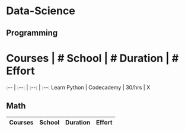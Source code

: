 # Data-Science

## Programming
# Courses | # School | # Duration | # Effort
:-- | :--: | :--: | :--:
Learn Python | Codecademy | 30/hrs | X

## Math
Courses | School | Duration | Effort
:-- | :--: | :--: | :--:
